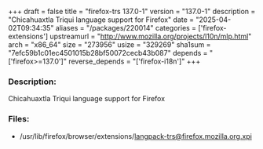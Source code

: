 +++
draft = false
title = "firefox-trs 137.0-1"
version = "137.0-1"
description = "Chicahuaxtla Triqui language support for Firefox"
date = "2025-04-02T09:34:35"
aliases = "/packages/220014"
categories = ['firefox-extensions']
upstreamurl = "http://www.mozilla.org/projects/l10n/mlp.html"
arch = "x86_64"
size = "273956"
usize = "329269"
sha1sum = "7efc59b1c01ec4501015b28bf50072cecb43b087"
depends = "['firefox>=137.0']"
reverse_depends = "['firefox-i18n']"
+++
### Description: 
Chicahuaxtla Triqui language support for Firefox

### Files: 
* /usr/lib/firefox/browser/extensions/langpack-trs@firefox.mozilla.org.xpi
